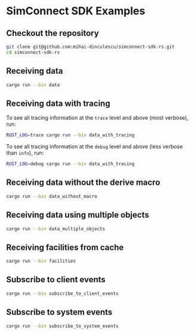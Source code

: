 # SimConnect SDK Examples

## Checkout the repository

```bash
git clone git@github.com:mihai-dinculescu/simconnect-sdk-rs.git
cd simconnect-sdk-rs
```

## Receiving data

```bash
cargo run --bin data
```

## Receiving data with tracing

To see all tracing information at the `trace` level and above (most verbose), run:

```bash
RUST_LOG=trace cargo run --bin data_with_tracing
```

To see all tracing information at the `debug` level and above (less verbose than `info`), run:

```bash
RUST_LOG=debug cargo run --bin data_with_tracing
```

## Receiving data without the derive macro

```bash
cargo run --bin data_without_macro
```

## Receiving data using multiple objects

```bash
cargo run --bin data_multiple_objects
```

## Receiving facilities from cache

```bash
cargo run --bin facilities
```

## Subscribe to client events

```bash
cargo run --bin subscribe_to_client_events
```

## Subscribe to system events

```bash
cargo run --bin subscribe_to_system_events
```
